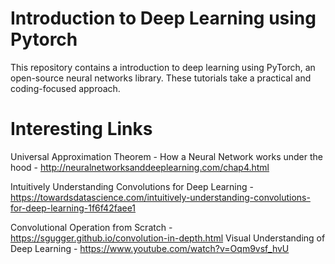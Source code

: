 # Introduction to Deep Learning using Pytorch
This repository contains a introduction to deep learning using PyTorch, an open-source neural networks library. These tutorials take a practical and coding-focused approach. 

# Interesting Links

Universal Approximation Theorem - How a Neural Network works under the hood - http://neuralnetworksanddeeplearning.com/chap4.html

Intuitively Understanding Convolutions for Deep Learning - https://towardsdatascience.com/intuitively-understanding-convolutions-for-deep-learning-1f6f42faee1

Convolutional Operation from Scratch - https://sgugger.github.io/convolution-in-depth.html
Visual Understanding of Deep Learning - https://www.youtube.com/watch?v=Oqm9vsf_hvU
